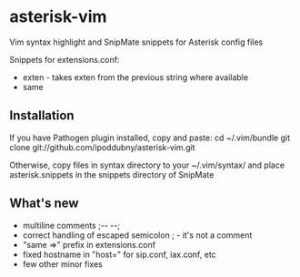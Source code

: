 asterisk-vim
============

Vim syntax highlight and SnipMate snippets for Asterisk config files

Snippets for extensions.conf:
 * exten<TAB> - takes exten from the previous string where available
 * same<TAB>

Installation
------------

If you have Pathogen plugin installed, copy and paste:
	cd ~/.vim/bundle
	git clone git://github.com/ipoddubny/asterisk-vim.git

Otherwise, copy files in syntax directory to your ~/.vim/syntax/ and place asterisk.snippets in the snippets directory of SnipMate 

What's new
----------
 * multiline comments ;-- --;
 * correct handling of escaped semicolon \; - it's not a comment
 * "same =>" prefix in extensions.conf
 * fixed hostname in "host=" for sip.conf, iax.conf, etc
 * few other minor fixes
